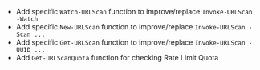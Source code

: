 - Add specific `Watch-URLScan` function to improve/replace `Invoke-URLScan -Watch`
- Add specific `New-URLScan` function to improve/replace `Invoke-URLScan -Scan ...`
- Add specific `Get-URLScan` function to improve/replace `Invoke-URLScan -UUID ...`
- Add `Get-URLScanQuota` function for checking Rate Limit Quota